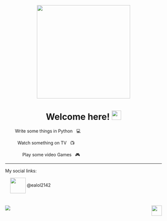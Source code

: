 <div id="header" align="center">
  <img              src="https://media.giphy.com/media/v1.Y2lkPTc5MGI3NjExdDBqMXJycnRibHA5djV0aTR4d3h5dzBqY2h4YXQ4aGFvZHdhemQyNiZlcD12MV9pbnRlcm5hbF9naWZfYnlfaWQmY3Q9Zw/2IudUHdI075HL02Pkk/giphy.gif" width="300"/>
</div>

<div id="body"  >
  <h1 align="center">
    Welcome here!
    <img src="https://media.giphy.com/media/hvRJCLFzcasrR4ia7z/giphy.gif" width="30px"/>
  </h1>
  <p algin="left" > &nbsp; &nbsp; &nbsp; &nbsp; Write some things in Python &nbsp; 💻 </p>
  <p algin="left" > &nbsp; &nbsp; &nbsp; &nbsp; &nbsp; Watch something on TV &nbsp; 📺</p> 
  <p algin="left" > &nbsp; &nbsp; &nbsp; &nbsp; &nbsp; &nbsp; &nbsp; Play some video Games &nbsp; 🎮</p>

----
 
</div>



My social links:

<div id="body" align="left">
  &nbsp; &nbsp; <img src="https://pngimg.com/uploads/telegram/telegram_PNG29.png" width="50" align="center" /> @ealol2142 
</div>
<h1></h1>
<div id="body" >
  <p>
     <img src="https://leetcode-stats-six.vercel.app/?username=ealol&theme=dark" align="left"/>
     <img src="https://www.codewars.com/users/ealol/badges/micro" id="code" height="33" align="right" />
  </p> 
</div>


<!--
**ealol2142/ealol2142** is a ✨ _special_ ✨ repository because its `README.md` (this file) appears on your GitHub profile.
<p><img src="../images/2121.png" width="128" height="128" align="top" />Текст вверху изображения</p>

Here are some ideas to get you started:

- 🔭 I’m currently working on ...
- 🌱 I’m currently learning ...
- 👯 I’m looking to collaborate on ...
- 🤔 I’m looking for help with ...
- 💬 Ask me about ...
- 📫 How to reach me: ...
- 😄 Pronouns: ...
- ⚡ Fun fact: ...
-->
